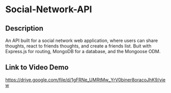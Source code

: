 # Social-Network-API

## Description
An API built for a social network web application, where users can share thoughts, react to friends thoughts, and create a friends list. Buit with Express.js for routing, MongoDB for a database, and the Mongoose ODM.


## Link to Video Demo
https://drive.google.com/file/d/1gFRNe_UMRtMw_YrV0biner8oracoJhK9/view
